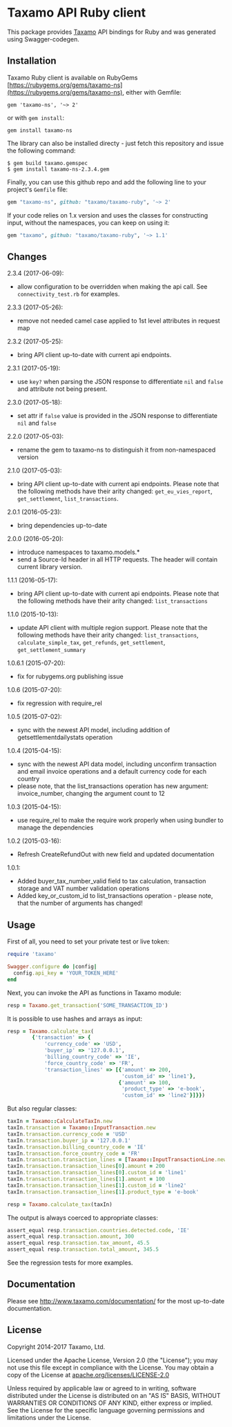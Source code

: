 # Taxamo API Ruby client

This package provides [Taxamo](http://www.taxamo.com) API bindings for Ruby and was generated using Swagger-codegen.

## Installation

Taxamo Ruby client is available on RubyGems [https://rubygems.org/gems/taxamo-ns](https://rubygems.org/gems/taxamo-ns), either with Gemfile:

```
gem 'taxamo-ns', '~> 2'
```

or with `gem install`:

```
gem install taxamo-ns
```

The library can also be installed directy - just fetch this repository and issue the following command:

```shell
$ gem build taxamo.gemspec
$ gem install taxamo-ns-2.3.4.gem
```

Finally, you can use this github repo and add the following line to your project's `Gemfile` file:

```ruby
gem "taxamo-ns", github: "taxamo/taxamo-ruby", '~> 2'
```

If your code relies on 1.x version and uses the classes for constructing input, without the namespaces, you can keep on using it:

```ruby
gem "taxamo", github: "taxamo/taxamo-ruby", '~> 1.1'
```

## Changes

2.3.4 (2017-06-09):
 * allow configuration to be overridden when making the api call. See `connectivity_test.rb` for examples.

2.3.3 (2017-05-26):
 * remove not needed camel case applied to 1st level attributes in request map
 
2.3.2 (2017-05-25):
 * bring API client up-to-date with current api endpoints.

2.3.1 (2017-05-19):
 * use `key?` when parsing the JSON response to differentiate `nil` and `false` and attribute not being present.

2.3.0 (2017-05-18):
 * set attr if `false` value is provided in the JSON response to differentiate `nil` and `false`
 
2.2.0 (2017-05-03):
 * rename the gem to taxamo-ns to distinguish it from non-namespaced version
 
2.1.0 (2017-05-03):
 * bring API client up-to-date with current api endpoints. Please note that the following methods have their arity changed: `get_eu_vies_report`, `get_settlement`, `list_transactions`.
 
2.0.1 (2016-05-23):
 * bring dependencies up-to-date

2.0.0 (2016-05-20):
 * introduce namespaces to taxamo.models.*
 * send a Source-Id header in all HTTP requests. The header will contain current library version.

1.1.1 (2016-05-17):
 * bring API client up-to-date with current api endpoints. Please note that the following methods have their arity changed: `list_transactions`

1.1.0 (2015-10-13):
 * update API client with multiple region support. Please note that the following methods have their arity changed: 
`list_transactions`, `calculate_simple_tax`, `get_refunds`, `get_settlement`, `get_settlement_summary` 
 
1.0.6.1 (2015-07-20):
 * fix for rubygems.org publishing issue  
 
1.0.6 (2015-07-20):
 * fix regression with require_rel

1.0.5 (2015-07-02):
 * sync with the newest API model, including addition of getsettlementdailystats operation
 
1.0.4 (2015-04-15):
 * sync with the newest API data model, including unconfirm transaction and email invoice operations and a default currency code for each country
 * please note, that the list_transactions operation has new argument: invoice_number, changing the argument count to 12

1.0.3 (2015-04-15):
 * use require_rel to make the require work properly when using bundler to manage the dependencies 
 
1.0.2 (2015-03-16):
 * Refresh CreateRefundOut with new field and updated documentation 
 
1.0.1:
 
 * Added buyer_tax_number_valid field to tax calculation, transaction storage and VAT number validation operations
 * Added key_or_custom_id to list_transactions operation - please note, that the number of arguments has changed!

## Usage

First of all, you need to set your private test or live token:

```ruby
require 'taxamo'

Swagger.configure do |config|
  config.api_key = 'YOUR_TOKEN_HERE'
end
```

Next, you can invoke the API as functions in Taxamo module:

```ruby
resp = Taxamo.get_transaction('SOME_TRANSACTION_ID')
```

It is possible to use hashes and arrays as input:

```ruby
resp = Taxamo.calculate_tax(
        {'transaction' => {
            'currency_code' => 'USD',
            'buyer_ip' => '127.0.0.1',
            'billing_country_code' => 'IE',
            'force_country_code' => 'FR',
            'transaction_lines' => [{'amount' => 200,
                                     'custom_id' => 'line1'},
                                    {'amount' => 100,
                                     'product_type' => 'e-book',
                                     'custom_id' => 'line2'}]}})
```

But also regular classes:

```ruby
taxIn = Taxamo::CalculateTaxIn.new
taxIn.transaction = Taxamo::InputTransaction.new
taxIn.transaction.currency_code = 'USD'
taxIn.transaction.buyer_ip = '127.0.0.1'
taxIn.transaction.billing_country_code = 'IE'
taxIn.transaction.force_country_code = 'FR'
taxIn.transaction.transaction_lines = [Taxamo::InputTransactionLine.new, Taxamo::InputTransactionLine.new]
taxIn.transaction.transaction_lines[0].amount = 200
taxIn.transaction.transaction_lines[0].custom_id = 'line1'
taxIn.transaction.transaction_lines[1].amount = 100
taxIn.transaction.transaction_lines[1].custom_id = 'line2'
taxIn.transaction.transaction_lines[1].product_type = 'e-book'

resp = Taxamo.calculate_tax(taxIn)
```

The output is always coerced to appropriate classes:

```ruby
assert_equal resp.transaction.countries.detected.code, 'IE'
assert_equal resp.transaction.amount, 300
assert_equal resp.transaction.tax_amount, 45.5
assert_equal resp.transaction.total_amount, 345.5
```

See the regression tests for more examples.

## Documentation

Please see http://www.taxamo.com/documentation/ for the most up-to-date documentation.

## License

Copyright 2014-2017 Taxamo, Ltd.

Licensed under the Apache License, Version 2.0 (the "License");
you may not use this file except in compliance with the License.
You may obtain a copy of the License at [apache.org/licenses/LICENSE-2.0](http://www.apache.org/licenses/LICENSE-2.0)

Unless required by applicable law or agreed to in writing, software
distributed under the License is distributed on an "AS IS" BASIS,
WITHOUT WARRANTIES OR CONDITIONS OF ANY KIND, either express or implied.
See the License for the specific language governing permissions and
limitations under the License.
